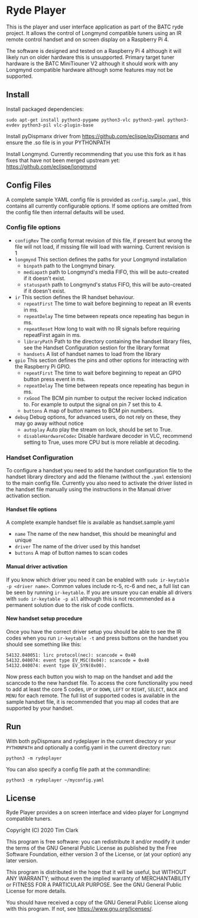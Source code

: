 # Ryde Player

This is the player and user interface application as part of the BATC ryde project. It allows the control of Longmynd compatible tuners using an IR remote control handset and on screen display on a Raspberry Pi 4.

The software is designed and tested on a Raspberry Pi 4 although it will likely run on older hardware this is unsupported. Primary target tuner hardware is the BATC MiniTiouner V2 although it should work with any Longmynd compatible hardware although some features may not be supported.

## Install

Install packaged dependencies:

```sudo apt-get install python3-pygame python3-vlc python3-yaml python3-evdev python3-pil vlc-plugin-base```

Install pyDispmanx driver from https://github.com/eclispe/pyDispmanx and ensure the .so file is in your PYTHONPATH

Install Longmynd. Currently recommending that you use this fork as it has fixes that have not been merged upstream yet: https://github.com/eclispe/longmynd

## Config Files
A complete sample YAML config file is provided as `config.sample.yaml`, this contains all currently configurable options. If some options are omitted from the config file then internal defaults will be used.
### Config file options
* ```configRev``` The config format revision of this file, if present but wrong the file will not load, if missing file will load with warning. Current revision is 1
* ```longmynd``` This section defines the paths for your Longmynd installation
  * ```binpath``` path to the Longmynd binary.
  * ```mediapath``` path to Longmynd's media FIFO, this will be auto-created if it doesn't exist.
  * ```statuspath``` path to Longmynd's status FIFO, this will be auto-created if it doesn't exist.
* ```ir``` This section defines the IR handset behaviour.
  * ```repeatFirst``` The time to wait before beginning to repeat an IR events in ms.
  * ```repeatDelay``` The time between repeats once repeating has begun in ms.
  * ```repeatReset``` How long to wait with no IR signals before requiring repeatFirst again in ms.
  * ```libraryPath``` Path to the directory containing the handset library files, see the Handset Configuration sestion for the library format
  * ```handsets``` A list of handset names to load from the library
* ```gpio``` This section defines the pins and other options for interacting with the Raspberry Pi GPIO.
  * ```repeatFirst``` The time to wait before beginning to repeat an GPIO button press event in ms.
  * ```repeatDelay``` The time between repeats once repeating has begun in ms.
  * ```rxGood``` The BCM pin number to output the reciver locked indication to. For example to output the signal on pin 7 set this to 4.
  * ```buttons``` A map of button names to BCM pin numbers.
* ```debug``` Debug options, for advanced users, do not rely on these, they may go away without notice
  * ```autoplay``` Auto play the stream on lock, should be set to True.
  * ```disableHardwareCodec``` Disable hardware decoder in VLC, recommend setting to True, uses more CPU but is more reliable at decoding.

### Handset Configuration
To configure a handset you need to add the handset configuration file to the handset library directory and add the filename (without the `.yaml` extension) to the main config file. Currently you also need to activate the driver listed in the handset file manually using the instructions in the Manual driver activation section.

#### Handset file options
A complete example handset file is available as handset.sample.yaml
* ```name``` The name of the new handset, this should be meaningful and unique
* ```driver``` The name of the driver used by this handset
* ```buttons``` A map of button names to scan codes

#### Manual driver activation
If you know which driver you need it can be enabled with ```sudo ir-keytable -p <driver name>```. Common values include rc-5, rc-6 and nec, a full list can be seen by running ```ir-keytable```. If you are unsure you can enable all drivers with ```sudo ir-keytable -p all``` although this is not recommended as a permanent solution due to the risk of code conflicts.

#### New handset setup procedure
Once you have the correct driver setup you should be able to see the IR codes when you run ```ir-keytable -t``` and press buttons on the  handset you should see something like this:
```
54132.040051: lirc protocol(nec): scancode = 0x40
54132.040074: event type EV_MSC(0x04): scancode = 0x40
54132.040074: event type EV_SYN(0x00).
```
Now press each button you wish to map on the handset and add the scancode to the new handset file. To access the core functionality you need to add at least the core 5 codes, `UP` or `DOWN`, `LEFT` or `RIGHT`, `SELECT`, `BACK` and `MENU` for each remote. The full list of supported codes is available in the sample handset file, it is recommended that you map all codes that are supported by your handset.

## Run
With both pyDispmanx and rydeplayer in the current directory or your ```PYTHONPATH``` and optionally a config.yaml in the current directory run:

```python3 -m rydeplayer```

You can also specify a config file path at the commandline:

```python3 -m rydeplayer ~/myconfig.yaml```

## License

Ryde Player provides a on screen interface and video player for Longmynd compatible tuners. 

Copyright (C) 2020  Tim Clark

This program is free software: you can redistribute it and/or modify it under the terms of the GNU General Public License as published by the Free Software Foundation, either version 3 of the License, or (at your option) any later version.

This program is distributed in the hope that it will be useful, but WITHOUT ANY WARRANTY; without even the implied warranty of MERCHANTABILITY or FITNESS FOR A PARTICULAR PURPOSE.  See the GNU General Public License for more details.

You should have received a copy of the GNU General Public License along with this program.  If not, see https://www.gnu.org/licenses/.
